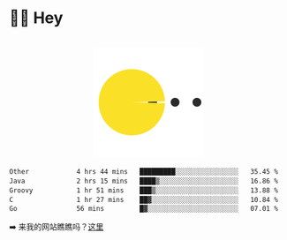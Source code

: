 
# 👋🏻 Hey
<div align="center">
	<br>
	<img src="https://raw.githubusercontent.com/Aniket965/Aniket965/master/pacman.svg?sanitize=true" width="200" height="200">
	<br>
</div>

<!--START_SECTION:waka-->

```txt
Other            4 hrs 44 mins   █████████░░░░░░░░░░░░░░░░   35.45 %
Java             2 hrs 15 mins   ████▒░░░░░░░░░░░░░░░░░░░░   16.86 %
Groovy           1 hr 51 mins    ███▒░░░░░░░░░░░░░░░░░░░░░   13.88 %
C                1 hr 27 mins    ██▓░░░░░░░░░░░░░░░░░░░░░░   10.84 %
Go               56 mins         █▓░░░░░░░░░░░░░░░░░░░░░░░   07.01 %
```

<!--END_SECTION:waka-->

 ➡️  来我的网站瞧瞧吗？[这里](https://www.shaolongfei.com)
